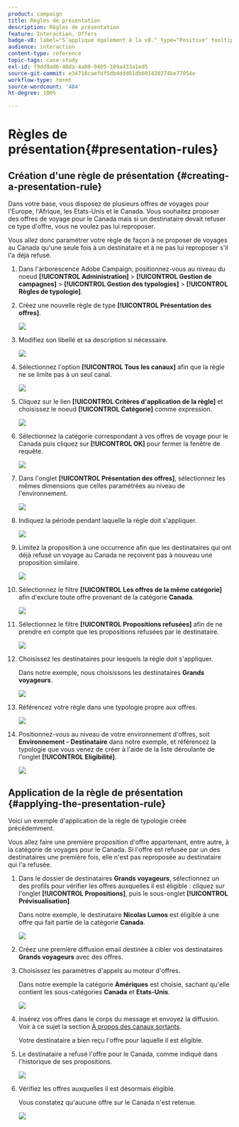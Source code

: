 ```yaml
---
product: campaign
title: Règles de présentation
description: Règles de présentation
feature: Interaction, Offers
badge-v8: label="S’applique également à la v8." type="Positive" tooltip="S’applique également à Campaign v8."
audience: interaction
content-type: reference
topic-tags: case-study
exl-id: f9dd9ad6-48da-4a80-9405-109a433a1ed5
source-git-commit: e34718caefdf5db4ddd61db601420274be77054e
workflow-type: tm+mt
source-wordcount: '484'
ht-degree: 100%

---
```


# Règles de présentation{#presentation-rules}



## Création d&#39;une règle de présentation {#creating-a-presentation-rule}

Dans votre base, vous disposez de plusieurs offres de voyages pour l&#39;Europe, l&#39;Afrique, les Etats-Unis et le Canada. Vous souhaitez proposer des offres de voyage pour le Canada mais si un destinataire devait refuser ce type d&#39;offre, vous ne voulez pas lui reproposer.

Vous allez donc paramétrer votre règle de façon à ne proposer de voyages au Canada qu&#39;une seule fois à un destinataire et à ne pas lui reproposer s&#39;il l&#39;a déjà refusé.

1. Dans l&#39;arborescence Adobe Campaign, positionnez-vous au niveau du noeud **[!UICONTROL Administration]** > **[!UICONTROL Gestion de campagnes]** > **[!UICONTROL Gestion des typologies]** > **[!UICONTROL Règles de typologie]**.
1. Créez une nouvelle règle de type **[!UICONTROL Présentation des offres]**.

   ![](assets/offer_typology_example_001.png)

1. Modifiez son libellé et sa description si nécessaire.

   ![](assets/offer_typology_example_002.png)

1. Sélectionnez l&#39;option **[!UICONTROL Tous les canaux]** afin que la règle ne se limite pas à un seul canal.

   ![](assets/offer_typology_example_003.png)

1. Cliquez sur le lien **[!UICONTROL Critères d&#39;application de la règle]** et choisissez le noeud **[!UICONTROL Catégorie]** comme expression.

   ![](assets/offer_typology_example_004.png)

1. Sélectionnez la catégorie correspondant à vos offres de voyage pour le Canada puis cliquez sur **[!UICONTROL OK]** pour fermer la fenêtre de requête.

   ![](assets/offer_typology_example_005.png)

1. Dans l&#39;onglet **[!UICONTROL Présentation des offres]**, sélectionnez les mêmes dimensions que celles paramétrées au niveau de l&#39;environnement.

   ![](assets/offer_typology_example_006.png)

1. Indiquez la période pendant laquelle la règle doit s&#39;appliquer.

   ![](assets/offer_typology_example_007.png)

1. Limitez la proposition à une occurrence afin que les destinataires qui ont déjà refusé un voyage au Canada ne reçoivent pas à nouveau une proposition similaire.

   ![](assets/offer_typology_example_008.png)

1. Sélectionnez le filtre **[!UICONTROL Les offres de la même catégorie]** afin d&#39;exclure toute offre provenant de la catégorie **Canada**.

   ![](assets/offer_typology_example_020.png)

1. Sélectionnez le filtre **[!UICONTROL Propositions refusées]** afin de ne prendre en compte que les propositions refusées par le destinataire.

   ![](assets/offer_typology_example_021.png)

1. Choisissez les destinataires pour lesquels la règle doit s&#39;appliquer.

   Dans notre exemple, nous choisissons les destinataires **Grands voyageurs**.

   ![](assets/offer_typology_example_009.png)

1. Référencez votre règle dans une typologie propre aux offres.

   ![](assets/offer_typology_example_013.png)

1. Positionnez-vous au niveau de votre environnement d&#39;offres, soit **Environnement - Destinataire** dans notre exemple, et référencez la typologie que vous venez de créer à l&#39;aide de la liste déroulante de l&#39;onglet **[!UICONTROL Eligibilité]**.

   ![](assets/offer_typology_example_014.png)

## Application de la règle de présentation {#applying-the-presentation-rule}

Voici un exemple d&#39;application de la règle de typologie créée précédemment.

Vous allez faire une première proposition d&#39;offre appartenant, entre autre, à la catégorie de voyages pour le Canada. Si l&#39;offre est refusée par un des destinataires une première fois, elle n&#39;est pas reproposée au destinataire qui l&#39;a refusée.

1. Dans le dossier de destinataires **Grands voyageurs**, sélectionnez un des profils pour vérifier les offres auxquelles il est éligible : cliquez sur l&#39;onglet **[!UICONTROL Propositions]**, puis le sous-onglet **[!UICONTROL Prévisualisation]**.

   Dans notre exemple, le destinataire **Nicolas Lumos** est éligible à une offre qui fait partie de la catégorie **Canada**.

   ![](assets/offer_typology_example_015.png)

1. Créez une première diffusion email destinée à cibler vos destinataires **Grands voyageurs** avec des offres.
1. Choisissez les paramètres d&#39;appels au moteur d&#39;offres.

   Dans notre exemple la catégorie **Amériques** est choisie, sachant qu&#39;elle contient les sous-catégories **Canada** et **Etats-Unis**.

   ![](assets/offer_typology_example_016.png)

1. Insérez vos offres dans le corps du message et envoyez la diffusion. Voir à ce sujet la section [À propos des canaux sortants](../../interaction/using/about-outbound-channels.md).

   Votre destinataire a bien reçu l&#39;offre pour laquelle il est éligible.

1. Le destinataire a refusé l&#39;offre pour le Canada, comme indiqué dans l&#39;historique de ses propositions.

   ![](assets/offer_typology_example_018.png)

1. Vérifiez les offres auxquelles il est désormais éligible.

   Vous constatez qu&#39;aucune offre sur le Canada n&#39;est retenue.

   ![](assets/offer_typology_example_019.png)
